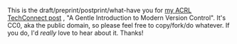 This is the draft/preprint/postprint/what-have you for [my ACRL TechConnect post](http://acrl.ala.org/techconnect/?p=1191) 
, "A Gentle Introduction to Modern Version Control". It's CC0, aka the public domain, so please feel free to copy/fork/do whatever. If you do, I'd *really* love to hear about it. Thanks!


